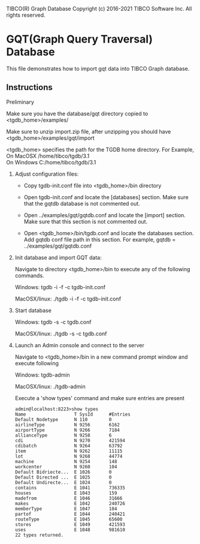 TIBCO(R) Graph Database
Copyright (c) 2016-2021 TIBCO Software Inc. All rights reserved.
 
# GQT(Graph Query Traversal) Database

This file demonstrates how to import gqt data into TIBCO Graph 
database.

Instructions
------------------------------------------------------------------

Preliminary

Make sure you have the database/gqt directory copied to 
<tgdb_home>/examples/ 

Make sure to unzip import.zip file, after unzipping you should have 
<tgdb_home>/examples/gqt/import

<tgdb_home> specifies the path for the TGDB home directory. 
For Example,  
	On MacOSX /home/tibco/tgdb/3.1  
	On Windows C:/home/tibco/tgdb/3.1  

1. Adjust configuration files:
	* Copy tgdb-init.conf file into <tgdb_home>/bin directory
	
	* Open tgdb-init.conf and locate the [databases] section. 
	  Make sure that the gqtdb database is not commented out.
	  
	* Open ../examples/gqt/gqtdb.conf and locate the 
      [import] section. 
	  Make sure that this section is not commented out.
	  
	* Open <tgdb_home>/bin/tgdb.conf and locate the databases section. 
	  Add gqtdb conf file path in this section.
	  For example,
	  gqtdb = ../examples/gqt/gqtdb.conf
	  
2. Init database and import GQT data:

	Navigate to directory <tgdb_home>/bin to execute any of the
	following commands. 

	Windows:
	tgdb -i -f -c tgdb-init.conf

	MacOSX/linux:
	./tgdb -i -f -c tgdb-init.conf

3. Start database

	Windows:
	tgdb -s -c tgdb.conf

	MacOSX/linux:
	./tgdb -s -c tgdb.conf


4. Launch an Admin console and connect to the server

	Navigate to <tgdb_home>/bin in a new command prompt window and execute following

	Windows:
	tgdb-admin

	MacOSX/linux:
	./tgdb-admin

	Execute a 'show types' command and make sure entries are present
	```
	admin@localhost:8223>show types
 	Name                  T SysId      #Entries
 	Default Nodetype      N 110        0
 	airlineType           N 9256       6162
 	airportType           N 9266       7184
 	allianceType          N 9258       6
 	cdi                   N 9270       421594
 	cdibatch              N 9264       63792
 	item                  N 9262       11115
 	lot                   N 9268       44774
 	machine               N 9254       148
 	workcenter            N 9260       104
 	Default Bidriecte...  E 1026       0
 	Default Directed ...  E 1025       0
 	Default Undirecte...  E 1024       0
 	contains              E 1041       736335
 	houses                E 1043       159
 	madefrom              E 1046       31666
 	makes                 E 1042       240726
 	memberType            E 1047       104
 	partof                E 1044       240421
 	routeType             E 1045       65600
 	stores                E 1049       421593
 	uses                  E 1048       981610
	22 types returned.
	```
